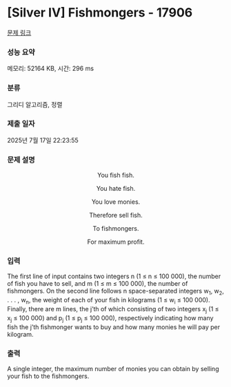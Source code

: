 # [Silver IV] Fishmongers - 17906 

[문제 링크](https://www.acmicpc.net/problem/17906) 

### 성능 요약

메모리: 52164 KB, 시간: 296 ms

### 분류

그리디 알고리즘, 정렬

### 제출 일자

2025년 7월 17일 22:23:55

### 문제 설명

<p style="text-align: center;">You fish fish.</p>

<p style="text-align: center;">You hate fish.</p>

<p style="text-align: center;">You love monies.</p>

<p style="text-align: center;">Therefore sell fish.</p>

<p style="text-align: center;">To fishmongers.</p>

<p style="text-align: center;">For maximum profit.</p>

### 입력 

 <p>The first line of input contains two integers n (1 ≤ n ≤ 100 000), the number of fish you have to sell, and m (1 ≤ m ≤ 100 000), the number of fishmongers. On the second line follows n space-separated integers w<sub>1</sub>, w<sub>2</sub>, . . . , w<sub>n</sub>, the weight of each of your fish in kilograms (1 ≤ w<sub>i</sub> ≤ 100 000). Finally, there are m lines, the j’th of which consisting of two integers x<sub>j</sub> (1 ≤ x<sub>j</sub> ≤ 100 000) and p<sub>j</sub> (1 ≤ p<sub>j</sub> ≤ 100 000), respectively indicating how many fish the j’th fishmonger wants to buy and how many monies he will pay per kilogram.</p>

### 출력 

 <p>A single integer, the maximum number of monies you can obtain by selling your fish to the fishmongers.</p>

